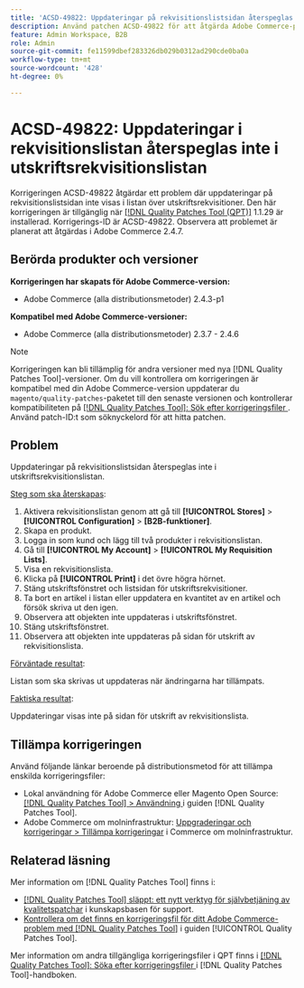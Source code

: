 ```yaml
---
title: 'ACSD-49822: Uppdateringar på rekvisitionslistsidan återspeglas inte i utskriftsrekvisitionslistan'
description: Använd patchen ACSD-49822 för att åtgärda Adobe Commerce-problemet där uppdateringarna på rekvisitionslistsidan inte visas i listan över utskriftsrekvisitioner.
feature: Admin Workspace, B2B
role: Admin
source-git-commit: fe11599dbef283326db029b0312ad290cde0ba0a
workflow-type: tm+mt
source-wordcount: '428'
ht-degree: 0%

---
```


# ACSD-49822: Uppdateringar i rekvisitionslistan återspeglas inte i utskriftsrekvisitionslistan

Korrigeringen ACSD-49822 åtgärdar ett problem där uppdateringar på rekvisitionslistsidan inte visas i listan över utskriftsrekvisitioner. Den här korrigeringen är tillgänglig när [[!DNL Quality Patches Tool (QPT)]](https://experienceleague.adobe.com/en/docs/commerce-knowledge-base/kb/announcements/commerce-announcements/magento-quality-patches-released-new-tool-to-self-serve-quality-patches) 1.1.29 är installerad. Korrigerings-ID är ACSD-49822. Observera att problemet är planerat att åtgärdas i Adobe Commerce 2.4.7.

## Berörda produkter och versioner

**Korrigeringen har skapats för Adobe Commerce-version:**

* Adobe Commerce (alla distributionsmetoder) 2.4.3-p1

**Kompatibel med Adobe Commerce-versioner:**

* Adobe Commerce (alla distributionsmetoder) 2.3.7 - 2.4.6

>[!NOTE]
>
>Korrigeringen kan bli tillämplig för andra versioner med nya [!DNL Quality Patches Tool]-versioner. Om du vill kontrollera om korrigeringen är kompatibel med din Adobe Commerce-version uppdaterar du `magento/quality-patches`-paketet till den senaste versionen och kontrollerar kompatibiliteten på [[!DNL Quality Patches Tool]: Sök efter korrigeringsfiler ](https://experienceleague.adobe.com/tools/commerce-quality-patches/index.html). Använd patch-ID:t som söknyckelord för att hitta patchen.

## Problem

Uppdateringar på rekvisitionslistsidan återspeglas inte i utskriftsrekvisitionslistan.

<u>Steg som ska återskapas</u>:

1. Aktivera rekvisitionslistan genom att gå till **[!UICONTROL Stores]** > **[!UICONTROL Configuration]** > **[B2B-funktioner]**.
1. Skapa en produkt.
1. Logga in som kund och lägg till två produkter i rekvisitionslistan.
1. Gå till **[!UICONTROL My Account]** > **[!UICONTROL My Requisition Lists]**.
1. Visa en rekvisitionslista.
1. Klicka på **[!UICONTROL Print]** i det övre högra hörnet.
1. Stäng utskriftsfönstret och listsidan för utskriftsrekvisitioner.
1. Ta bort en artikel i listan eller uppdatera en kvantitet av en artikel och försök skriva ut den igen.
1. Observera att objekten inte uppdateras i utskriftsfönstret.
1. Stäng utskriftsfönstret.
1. Observera att objekten inte uppdateras på sidan för utskrift av rekvisitionslista.

<u>Förväntade resultat</u>:

Listan som ska skrivas ut uppdateras när ändringarna har tillämpats.

<u>Faktiska resultat</u>:

Uppdateringar visas inte på sidan för utskrift av rekvisitionslista.

## Tillämpa korrigeringen

Använd följande länkar beroende på distributionsmetod för att tillämpa enskilda korrigeringsfiler:

* Lokal användning för Adobe Commerce eller Magento Open Source: [[!DNL Quality Patches Tool] > Användning ](/help/tools/quality-patches-tool/usage.md) i guiden [!DNL Quality Patches Tool].
* Adobe Commerce om molninfrastruktur: [Uppgraderingar och korrigeringar > Tillämpa korrigeringar](https://experienceleague.adobe.com/docs/commerce-cloud-service/user-guide/develop/upgrade/apply-patches.html) i Commerce om molninfrastruktur.

## Relaterad läsning

Mer information om [!DNL Quality Patches Tool] finns i:

* [[!DNL Quality Patches Tool] släppt: ett nytt verktyg för självbetjäning av kvalitetspatchar](https://experienceleague.adobe.com/en/docs/commerce-knowledge-base/kb/announcements/commerce-announcements/magento-quality-patches-released-new-tool-to-self-serve-quality-patches) i kunskapsbasen för support.
* [Kontrollera om det finns en korrigeringsfil för ditt Adobe Commerce-problem med  [!DNL Quality Patches Tool]](/help/tools/quality-patches-tool/patches-available-in-qpt/check-patch-for-magento-issue-with-magento-quality-patches.md) i guiden [!UICONTROL Quality Patches Tool].


Mer information om andra tillgängliga korrigeringsfiler i QPT finns i [[!DNL Quality Patches Tool]: Söka efter korrigeringsfiler ](https://experienceleague.adobe.com/tools/commerce-quality-patches/index.html) i [!DNL Quality Patches Tool]-handboken.
